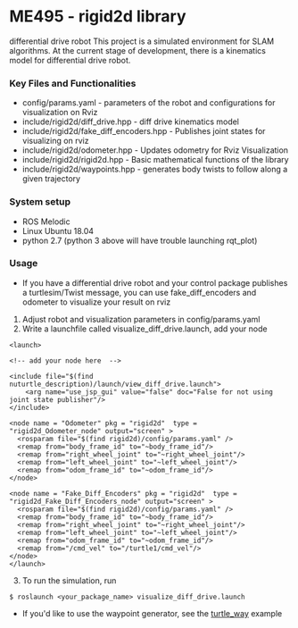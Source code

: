 # ME495 - rigid2d library

differential drive robot 
This project is a simulated environment for SLAM algorithms. At the current stage of development, there is a kinematics model for
differential drive robot. 

### Key Files and Functionalities
- config/params.yaml - parameters of the robot and configurations for visualization on Rviz  
- include/rigid2d/diff_drive.hpp    - diff drive kinematics model 
- include/rigid2d/fake_diff_encoders.hpp  - Publishes joint states for visualizing on rviz
- include/rigid2d/odometer.hpp  -  Updates odometry for Rviz Visualization
- include/rigid2d/rigid2d.hpp   - Basic mathematical functions of the library
- include/rigid2d/waypoints.hpp - generates body twists to follow along a given trajectory    

### System setup

- ROS Melodic 
- Linux Ubuntu 18.04
- python 2.7 (python 3 above will have trouble launching rqt_plot)

### Usage
- If you have a differential drive robot and your control package publishes a turtlesim/Twist message, you can use fake_diff_encoders and odometer to visualize your result on rviz  
1. Adjust robot and visualization parameters in config/params.yaml
2. Write a launchfile called visualize_diff_drive.launch, add your node 
```
<launch>

<!-- add your node here  -->

<include file="$(find nuturtle_description)/launch/view_diff_drive.launch">
    <arg name="use_jsp_gui" value="false" doc="False for not using joint state publisher"/>
</include>

<node name = "Odometer" pkg = "rigid2d"  type = "rigid2d_Odometer_node" output="screen" >
  <rosparam file="$(find rigid2d)/config/params.yaml" />
  <remap from="body_frame_id" to="~body_frame_id"/>
  <remap from="right_wheel_joint" to="~right_wheel_joint"/>
  <remap from="left_wheel_joint" to="~left_wheel_joint"/>
  <remap from="odom_frame_id" to="~odom_frame_id"/>
</node>

<node name = "Fake_Diff_Encoders" pkg = "rigid2d"  type = "rigid2d_Fake_Diff_Encoders_node" output="screen" >
  <rosparam file="$(find rigid2d)/config/params.yaml" />
  <remap from="body_frame_id" to="~body_frame_id"/>
  <remap from="right_wheel_joint" to="~right_wheel_joint"/>
  <remap from="left_wheel_joint" to="~left_wheel_joint"/>
  <remap from="odom_frame_id" to="~odom_frame_id"/>
  <remap from="/cmd_vel" to="/turtle1/cmd_vel"/>
</node>
</launch>
```
     
3. To run the simulation, run
```
$ roslaunch <your_package_name> visualize_diff_drive.launch
```

- If you'd like to use the waypoint generator, see the [turtle_way](../tsim/src/turtle_way.cpp) example 


